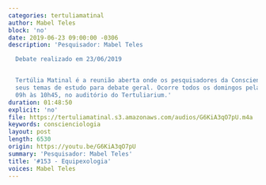 ```yaml
---
categories: tertuliamatinal
author: Mabel Teles
block: 'no'
date: 2019-06-23 09:00:00 -0306
description: 'Pesquisador: Mabel Teles

  Debate realizado em 23/06/2019


  Tertúlia Matinal é a reunião aberta onde os pesquisadores da Conscienciologia apresentam
  seus temas de estudo para debate geral. Ocorre todos os domingos pela manhã, das
  09h às 10h45, no auditório do Tertuliarium.'
duration: 01:48:50
explicit: 'no'
file: https://tertuliamatinal.s3.amazonaws.com/audios/G6KiA3qO7pU.m4a
keywords: conscienciologia
layout: post
length: 6530
origin: https://youtu.be/G6KiA3qO7pU
summary: 'Pesquisador: Mabel Teles'
title: '#153 - Equipexologia'
voices: Mabel Teles
---
```

